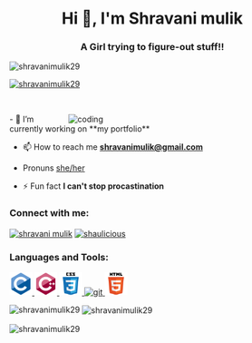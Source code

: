 <h1 align="center">Hi 👋, I'm Shravani mulik</h1>
<h3 align="center">A Girl trying to figure-out stuff!!</h3>

<p align="left"> <img src="https://komarev.com/ghpvc/?username=shravanimulik29&label=Profile%20views&color=0e75b6&style=flat" alt="shravanimulik29" /> </p>

<p align="left"> <a href="https://github.com/ryo-ma/github-profile-trophy"><img src="https://github-profile-trophy.vercel.app/?username=shravanimulik29" alt="shravanimulik29" /></a> </p>

<p align="left"> <a href="https://twitter.com/" target="blank"><img src="https://img.shields.io/twitter/follow/?logo=twitter&style=for-the-badge" alt="" /></a> </p>
<img align="right" alt="coding" width="400" src="https://images.app.goo.gl/EfrVrPGHm3coSsjL7"/>
- 🔭 I’m currently working on **my portfolio**

- 📫 How to reach me **shravanimulik@gmail.com**

- Pronuns [she/her](she/her)

- ⚡ Fun fact **I can't stop procastination**

<h3 align="left">Connect with me:</h3>
<p align="left">
<a href="https://linkedin.com/in/shravani mulik" target="blank"><img align="center" src="https://raw.githubusercontent.com/rahuldkjain/github-profile-readme-generator/neutral-icons/src/images/icons/Social/linked-in-alt.svg" alt="shravani mulik" height="30" width="40" /></a>
<a href="https://instagram.com/shaulicious" target="blank"><img align="center" src="https://raw.githubusercontent.com/rahuldkjain/github-profile-readme-generator/neutral-icons/src/images/icons/Social/instagram.svg" alt="shaulicious" height="30" width="40" /></a>
</p>

<h3 align="left">Languages and Tools:</h3>
<p align="left"> <a href="https://www.cprogramming.com/" target="_blank"> <img src="https://raw.githubusercontent.com/devicons/devicon/master/icons/c/c-original.svg" alt="c" width="40" height="40"/> </a> <a href="https://www.w3schools.com/cpp/" target="_blank"> <img src="https://raw.githubusercontent.com/devicons/devicon/master/icons/cplusplus/cplusplus-original.svg" alt="cplusplus" width="40" height="40"/> </a> <a href="https://www.w3schools.com/css/" target="_blank"> <img src="https://raw.githubusercontent.com/devicons/devicon/master/icons/css3/css3-original-wordmark.svg" alt="css3" width="40" height="40"/> </a> <a href="https://git-scm.com/" target="_blank"> <img src="https://www.vectorlogo.zone/logos/git-scm/git-scm-icon.svg" alt="git" width="40" height="40"/> </a> <a href="https://www.w3.org/html/" target="_blank"> <img src="https://raw.githubusercontent.com/devicons/devicon/master/icons/html5/html5-original-wordmark.svg" alt="html5" width="40" height="40"/> </a> </p>

<p><img align="left" src="https://github-readme-stats.vercel.app/api/top-langs?username=shravanimulik29&show_icons=true&locale=en&layout=compact" alt="shravanimulik29" /></p>

<p>&nbsp;<img align="center" src="https://github-readme-stats.vercel.app/api?username=shravanimulik29&show_icons=true&locale=en" alt="shravanimulik29" /></p>

<p><img align="center" src="https://github-readme-streak-stats.herokuapp.com/?user=shravanimulik29&" alt="shravanimulik29" /></p>

